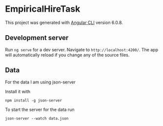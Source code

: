 # EmpiricalHireTask

This project was generated with [Angular CLI](https://github.com/angular/angular-cli) version 6.0.8.

## Development server

Run `ng serve` for a dev server. Navigate to `http://localhost:4200/`. The app will automatically reload if you change any of the source files.

## Data
For the data I am using json-server

Install it with
```
npm install -g json-server
```

To start the server for the data run
```
json-server --watch data.json
```
